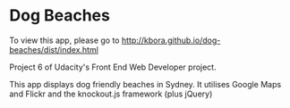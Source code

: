 # Dog Beaches


To view this app, please go to http://kbora.github.io/dog-beaches/dist/index.html

Project 6 of Udacity's Front End Web Developer project.

This app displays dog friendly beaches in Sydney. It utilises Google Maps and Flickr and the knockout.js framework (plus jQuery)

